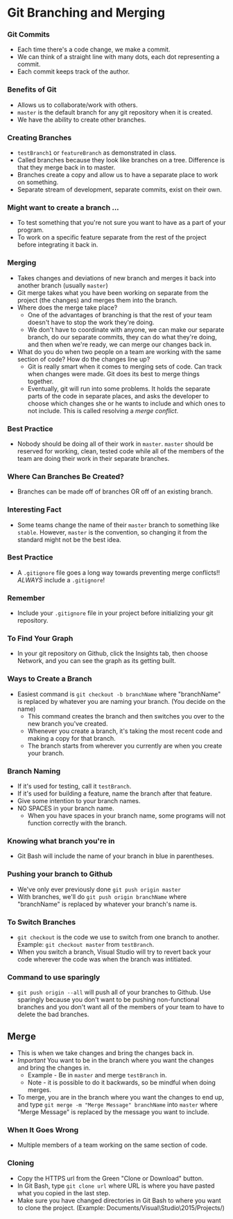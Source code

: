 # Git Branching and Merging
### Git Commits
- Each time there's a code change, we make a commit.
- We can think of a straight line with many dots, each dot representing a commit.
- Each commit keeps track of the author.

### Benefits of Git
- Allows us to collaborate/work with others.
- `master` is the default branch for any git repository when it is created.
- We have the ability to create other branches.

### Creating Branches
- `testBranch1` or `featureBranch` as demonstrated in class.
- Called branches because they look like branches on a tree. Difference is that they merge back in to master.
- Branches create a copy and allow us to have a separate place to work on something.
- Separate stream of development, separate commits, exist on their own.

### Might want to create a branch ...
- To test something that you're not sure you want to have as a part of your program.
- To work on a specific feature separate from the rest of the project before integrating it back in.

### Merging
- Takes changes and deviations of new branch and merges it back into another branch (usually `master`)
- Git merge takes what you have been working on separate from the project (the changes) and merges them into the branch.
- Where does the merge take place? 
  - One of the advantages of branching is that the rest of your team doesn't have to stop the work they're doing.
  - We don't have to coordinate with anyone, we can make our separate branch, do our separate commits, they can do what they're doing, and then when we're ready, we can merge our changes back in.
- What do you do when two people on a team are working with the same section of code? How do the changes line up?
  - Git is really smart when it comes to merging sets of code. Can track when changes were made. Git does its best to merge things together.
  - Eventually, git will run into some problems. It holds the separate parts of the code in separate places, and asks the developer to choose which changes she or he wants to include and which ones to not include. This is called resolving a *merge conflict*.
  
### Best Practice
- Nobody should be doing all of their work in `master`. `master` should be reserved for working, clean, tested code while all of the members of the team are doing their work in their separate branches.

### Where Can Branches Be Created?
- Branches can be made off of branches OR off of an existing branch.

### Interesting Fact
- Some teams change the name of their `master` branch to something like `stable`. However, `master` is the convention, so changing it from the standard might not be the best idea.

### Best Practice
- A `.gitignore` file goes a long way towards preventing merge conflicts!! *ALWAYS* include a `.gitignore`!

### Remember
- Include your `.gitignore` file in your project before initializing your git repository.

### To Find Your Graph
- In your git repository on Github, click the Insights tab, then choose Network, and you can see the graph as its getting built.

### Ways to Create a Branch
- Easiest command is `git checkout -b branchName` where "branchName" is replaced by whatever you are naming your branch. (You decide on the name) 
  - This command creates the branch and then switches you over to the new branch you've created.
  - Whenever you create a branch, it's taking the most recent code and making a copy for that branch.
  - The branch starts from wherever you currently are when you create your branch.
  
### Branch Naming
- If it's used for testing, call it `testBranch`.
- If it's used for building a feature, name the branch after that feature.
- Give some intention to your branch names.
- NO SPACES in your branch name. 
  - When you have spaces in your branch name, some programs will not function correctly with the branch.

### Knowing what branch you're in
- Git Bash will include the name of your branch in blue in parentheses.

### Pushing your branch to Github
- We've only ever previously done `git push origin master`
- With branches, we'll do `git push origin branchName` where "branchName" is replaced by whatever your branch's name is.

### To Switch Branches
- `git checkout` is the code we use to switch from one branch to another. Example: `git checkout master` from `testBranch`.
- When you switch a branch, Visual Studio will try to revert back your code wherever the code was when the branch was intitiated.

### Command to use sparingly
- `git push origin --all` will push all of your branches to Github. Use sparingly because you don't want to be pushing non-functional branches and you don't want all of the members of your team to have to delete the bad branches.

## Merge
- This is when we take changes and bring the changes back in.
- *Important* You want to be in the branch where you want the changes and bring the changes in.
  - Example - Be in `master` and merge `testBranch` in.
  - Note - it is possible to do it backwards, so be mindful when doing merges.
- To merge, you are in the branch where you want the changes to end up, and type `git merge -m "Merge Message" branchName` into `master` where "Merge Message" is replaced by the message you want to include.

### When It Goes Wrong
- Multiple members of a team working on the same section of code.

### Cloning
- Copy the HTTPS url from the Green "Clone or Download" button.
- In Git Bash, type `git clone url` where URL is where you have pasted what you copied in the last step.
- Make sure you have changed directories in Git Bash to where you want to clone the project. (Example: Documents/Visual\Studio\2015/Projects/)
